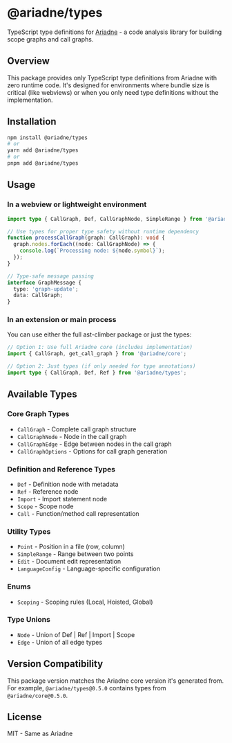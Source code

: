 # @ariadne/types

TypeScript type definitions for [Ariadne](https://github.com/CRJFisher/ariadne) - a code analysis library for building scope graphs and call graphs.

## Overview

This package provides only TypeScript type definitions from Ariadne with zero runtime code. It's designed for environments where bundle size is critical (like webviews) or when you only need type definitions without the implementation.

## Installation

```bash
npm install @ariadne/types
# or
yarn add @ariadne/types
# or
pnpm add @ariadne/types
```

## Usage

### In a webview or lightweight environment

```typescript
import type { CallGraph, Def, CallGraphNode, SimpleRange } from '@ariadne/types';

// Use types for proper type safety without runtime dependency
function processCallGraph(graph: CallGraph): void {
  graph.nodes.forEach((node: CallGraphNode) => {
    console.log(`Processing node: ${node.symbol}`);
  });
}

// Type-safe message passing
interface GraphMessage {
  type: 'graph-update';
  data: CallGraph;
}
```

### In an extension or main process

You can use either the full ast-climber package or just the types:

```typescript
// Option 1: Use full Ariadne core (includes implementation)
import { CallGraph, get_call_graph } from '@ariadne/core';

// Option 2: Just types (if only needed for type annotations)
import type { CallGraph, Def, Ref } from '@ariadne/types';
```

## Available Types

### Core Graph Types

- `CallGraph` - Complete call graph structure
- `CallGraphNode` - Node in the call graph
- `CallGraphEdge` - Edge between nodes in the call graph
- `CallGraphOptions` - Options for call graph generation

### Definition and Reference Types

- `Def` - Definition node with metadata
- `Ref` - Reference node
- `Import` - Import statement node
- `Scope` - Scope node
- `Call` - Function/method call representation

### Utility Types

- `Point` - Position in a file (row, column)
- `SimpleRange` - Range between two points
- `Edit` - Document edit representation
- `LanguageConfig` - Language-specific configuration

### Enums

- `Scoping` - Scoping rules (Local, Hoisted, Global)

### Type Unions

- `Node` - Union of Def | Ref | Import | Scope
- `Edge` - Union of all edge types

## Version Compatibility

This package version matches the Ariadne core version it's generated from. For example, `@ariadne/types@0.5.0` contains types from `@ariadne/core@0.5.0`.

## License

MIT - Same as Ariadne
